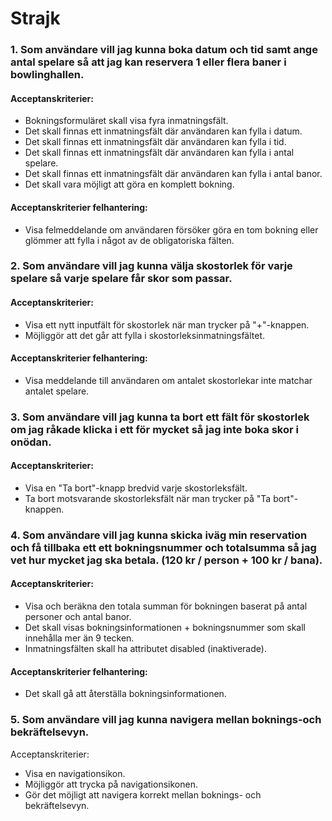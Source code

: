 # Strajk

### 1. Som användare vill jag kunna boka datum och tid samt ange antal spelare så att jag kan reservera 1 eller flera baner i bowlinghallen.
#### Acceptanskriterier:
- Bokningsformuläret skall visa fyra inmatningsfält.
- Det skall finnas ett inmatningsfält där användaren kan fylla i datum.
- Det skall finnas ett inmatningsfält där användaren kan fylla i tid.
- Det skall finnas ett inmatningsfält där användaren kan fylla i antal spelare.
- Det skall finnas ett inmatningsfält där användaren kan fylla i antal banor.
- Det skall vara möjligt att göra en komplett bokning.

#### Acceptanskriterier felhantering:
- Visa felmeddelande om användaren försöker göra en tom bokning eller glömmer att fylla i något av de obligatoriska fälten.

### 2. Som användare vill jag kunna välja skostorlek för varje spelare så varje spelare får skor som passar.
#### Acceptanskriterier:
- Visa ett nytt inputfält för skostorlek när man trycker på "+"-knappen.
- Möjliggör att det går att fylla i skostorleksinmatningsfältet.

#### Acceptanskriterier felhantering:
- Visa meddelande till användaren om antalet skostorlekar inte matchar antalet spelare.

### 3. Som användare vill jag kunna ta bort ett fält för skostorlek om jag råkade klicka i ett för mycket så jag inte boka skor i onödan.

#### Acceptanskriterier:
- Visa en "Ta bort"-knapp bredvid varje skostorleksfält.
- Ta bort motsvarande skostorleksfält när man trycker på "Ta bort"-knappen.

### 4. Som användare vill jag kunna skicka iväg min reservation och få tillbaka ett ett bokningsnummer och totalsumma så jag vet hur mycket jag ska betala. (120 kr / person + 100 kr / bana).

#### Acceptanskriterier: 
- Visa och beräkna den totala summan för bokningen baserat på antal personer och antal banor.
- Det skall visas bokningsinformationen + bokningsnummer som skall innehålla mer än 9 tecken.
- Inmatningsfälten skall ha attributet disabled (inaktiverade).

#### Acceptanskriterier felhantering:
- Det skall gå att återställa bokningsinformationen.

### 5. Som användare vill jag kunna navigera mellan boknings-och bekräftelsevyn.
Acceptanskriterier:
- Visa en navigationsikon.
- Möjliggör att trycka på navigationsikonen.
- Gör det möjligt att navigera korrekt mellan boknings- och bekräftelsevyn.

